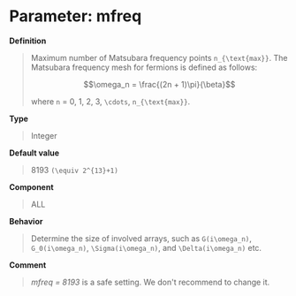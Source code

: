 # Parameter: mfreq

**Definition**

> Maximum number of Matsubara frequency points ``n_{\text{max}}``. The Matsubara frequency mesh for fermions is defined as follows:
>
> ```math
> \omega_n = \frac{(2n + 1)\pi}{\beta}
> ```
>
> where ``n`` = 0, 1, 2, 3, ``\cdots``, ``n_{\text{max}}``.

**Type**

> Integer

**Default value**

> 8193 ``(\equiv 2^{13}+1)``

**Component**

> ALL

**Behavior**

> Determine the size of involved arrays, such as ``G(i\omega_n)``, ``G_0(i\omega_n)``, ``\Sigma(i\omega_n)``, and ``\Delta(i\omega_n)`` etc.

**Comment**

> *mfreq = 8193* is a safe setting. We don't recommend to change it.
